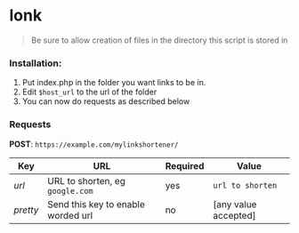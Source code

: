# lonk
> Be sure to allow creation of files in the directory this script is stored in

### Installation:
1. Put index.php in the folder you want links to be in.
2. Edit `$host_url` to the url of the folder
3. You can now do requests as described below

### Requests
**POST**: `https://example.com/mylinkshortener/`

Key | URL | Required | Value
--- | --- | --- | ---
*url* | URL to shorten, eg `google.com` | yes | `url to shorten`
*pretty* | Send this key to enable worded url | no | [any value accepted]
